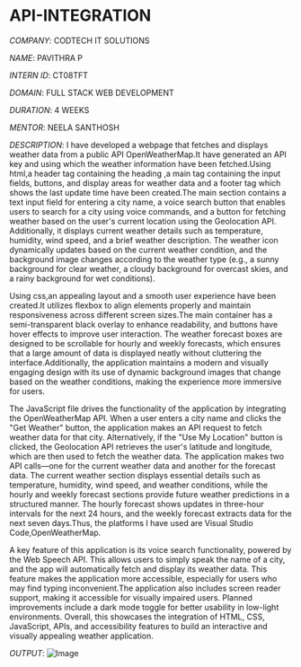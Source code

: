 # API-INTEGRATION

*COMPANY*: CODTECH IT SOLUTIONS

*NAME*: PAVITHRA P

*INTERN ID*: CT08TFT

*DOMAIN*: FULL STACK WEB DEVELOPMENT

*DURATION*: 4 WEEKS

*MENTOR*: NEELA SANTHOSH

*DESCRIPTION*: I have developed a webpage that fetches and displays weather data from a public API OpenWeatherMap.It have generated an API key and using which the weather information have been fetched.Using html,a header tag containing the heading ,a main tag containing the input fields, buttons, and display areas for weather data and a footer tag which shows the last update time have been created.The main section contains a text input field for entering a city name, a voice search button that enables users to search for a city using voice commands, and a button for fetching weather based on the user's current location using the Geolocation API. Additionally, it displays current weather details such as temperature, humidity, wind speed, and a brief weather description. The weather icon dynamically updates based on the current weather condition, and the background image changes according to the weather type (e.g., a sunny background for clear weather, a cloudy background for overcast skies, and a rainy background for wet conditions).

Using css,an appealing layout and a smooth user experience have been created.It utilizes flexbox to align elements properly and maintain responsiveness across different screen sizes.The main container has a semi-transparent black overlay to enhance readability, and buttons have hover effects to improve user interaction. The weather forecast boxes are designed to be scrollable for hourly and weekly forecasts, which ensures that a large amount of data is displayed neatly without cluttering the interface.Additionally, the application maintains a modern and visually engaging design with its use of dynamic background images that change based on the weather conditions, making the experience more immersive for users.

The JavaScript file drives the functionality of the application by integrating the OpenWeatherMap API. When a user enters a city name and clicks the "Get Weather" button, the application makes an API request to fetch weather data for that city. Alternatively, if the "Use My Location" button is clicked, the Geolocation API retrieves the user's latitude and longitude, which are then used to fetch the weather data. The application makes two API calls—one for the current weather data and another for the forecast data. The current weather section displays essential details such as temperature, humidity, wind speed, and weather conditions, while the hourly and weekly forecast sections provide future weather predictions in a structured manner. The hourly forecast shows updates in three-hour intervals for the next 24 hours, and the weekly forecast extracts data for the next seven days.Thus, the platforms I have used are Visual Studio Code,OpenWeatherMap.

A key feature of this application is its voice search functionality, powered by the Web Speech API. This allows users to simply speak the name of a city, and the app will automatically fetch and display its weather data. This feature makes the application more accessible, especially for users who may find typing inconvenient.The application also includes screen reader support, making it accessible for visually impaired users. Planned improvements include a dark mode toggle for better usability in low-light environments. Overall, this showcases the integration of HTML, CSS, JavaScript, APIs, and accessibility features to build an interactive and visually appealing weather application.

*OUTPUT*:
![Image](https://github.com/user-attachments/assets/3d1d3f54-5ef9-44bd-afd4-318e3fe12455)
